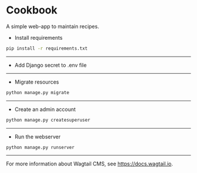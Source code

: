 Cookbook
=======================
A simple web-app to maintain recipes.

* Install requirements

```bash
pip install -r requirements.txt
```

* * *

* Add Django secret to .env file

* * *

* Migrate resources

```bash
python manage.py migrate
```

* * *

* Create an admin account

```bash
python manage.py createsuperuser
```

* * *

* Run the webserver

```bash
python manage.py runserver
```

* * *

For more information about Wagtail CMS, see https://docs.wagtail.io.
